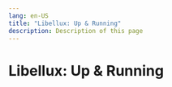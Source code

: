 ```yaml
---
lang: en-US
title: "Libellux: Up & Running"
description: Description of this page
---
```


# Libellux: Up & Running
